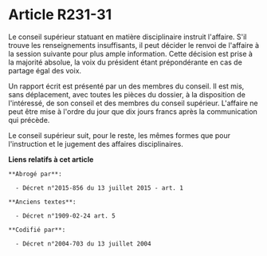 # Article R231-31

Le conseil supérieur statuant en matière disciplinaire instruit l'affaire. S'il trouve les renseignements insuffisants, il
peut décider le renvoi de l'affaire à la session suivante pour plus ample information. Cette décision est prise à la majorité
absolue, la voix du président étant prépondérante en cas de partage égal des voix.

Un rapport écrit est présenté par un des membres du conseil. Il est mis, sans déplacement, avec toutes les pièces du dossier,
à la disposition de l'intéressé, de son conseil et des membres du conseil supérieur. L'affaire ne peut être mise à l'ordre du
jour que dix jours francs après la communication qui précède.

Le conseil supérieur suit, pour le reste, les mêmes formes que pour l'instruction et le jugement des affaires disciplinaires.

**Liens relatifs à cet article**

	**Abrogé par**:

	  - Décret n°2015-856 du 13 juillet 2015 - art. 1

	**Anciens textes**:

	  - Décret n°1909-02-24 art. 5

	**Codifié par**:

	  - Décret n°2004-703 du 13 juillet 2004
